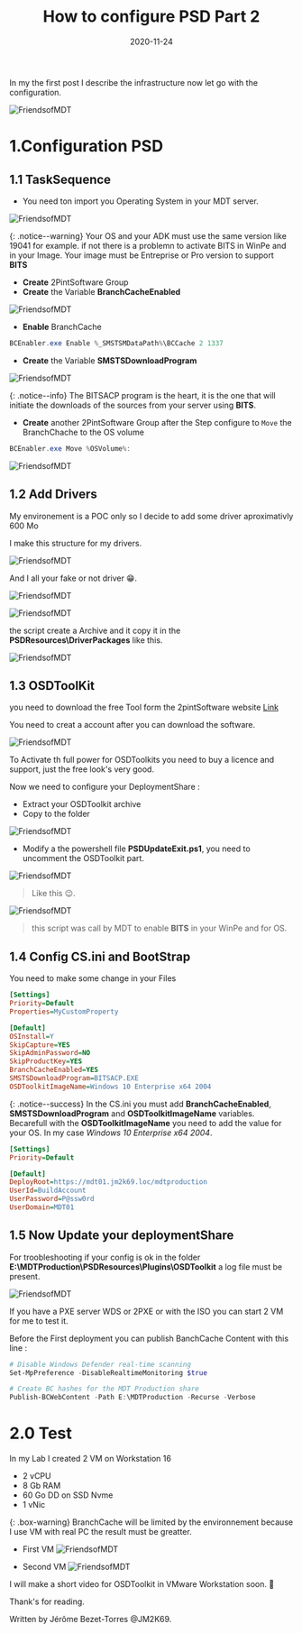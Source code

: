 ﻿---
layout: single
title: "How to configure PSD Part 2"
date: 2020-11-24
tags: 
  - Powershell
  - VMware
  - 'Microsoft Deployment Toolkit'
  - PSD
categories:
  - Powershell
  - Operating System
published: true
comments: true
author_profile: true
header:
  teaserlogo:
  teaser: ''
  image: img/headers/turbo.jpg
  caption:
gallery:

  - image_path: ''
    url: ''
    title: ''
toc: true
toc_sticky: true
toc_label: "Table of content"
---

In my the first post I describe the infrastructure now let go with the configuration.

![FriendsofMDT](/img/PSD1.png)

 
# 1.Configuration PSD

## 1.1 TaskSequence

* You need ton import you Operating System in your MDT server.

![FriendsofMDT](/img/PSD9.PNG)

{: .notice--warning}
Your OS and your ADK must use the same version like 19041 for example. if not there is a problemn to activate BITS in WinPe and in your Image. Your image must be Entreprise or Pro version to support **BITS**

* **Create** 2PintSoftware Group
* **Create** the Variable **BranchCacheEnabled**  

![FriendsofMDT](/img/PSD22.PNG)

* **Enable** BranchCache
```csharp
BCEnabler.exe Enable %_SMSTSMDataPath%\BCCache 2 1337
```

* **Create** the Variable **SMSTSDownloadProgram**  

![FriendsofMDT](/img/PSD23.PNG)

{: .notice--info}
 The BITSACP program is the heart, it is the one that will initiate the downloads of the sources from your server using **BITS**.

* **Create** another 2PintSoftware Group after the Step configure to `Move` the BranchChache to the OS volume
```csharp
BCEnabler.exe Move %OSVolume%:
```

![FriendsofMDT](/img/PSD21.PNG)


## 1.2 Add Drivers

My environement is a POC only so I decide to add some driver aproximativly 600 Mo

I make this structure for my drivers.

![FriendsofMDT](/img/PSD10.PNG)

And I all your fake or not driver 😁.

![FriendsofMDT](/img/PSD11.PNG)

![FriendsofMDT](/img/PSD12.PNG)

the script create a Archive and it copy it in the **PSDResources\DriverPackages** like this.

![FriendsofMDT](/img/PSD13.PNG)

## 1.3 OSDToolKit

you need to download the free Tool form the 2pintSoftware website [Link](https://2pintsoftware.com/products/osd-toolkit/)

You need to creat a account after you can download the software.

![FriendsofMDT](/img/PSD14.PNG)

To Activate th full power for OSDToolkits you need to buy a licence and support, just the free look's very good.

Now we need to configure your DeploymentShare :

* Extract your OSDToolkit archive
* Copy to the folder

![FriendsofMDT](/img/PSD15.PNG)

* Modify a the powershell file **PSDUpdateExit.ps1**, you need to uncomment the OSDToolkit part.

![FriendsofMDT](/img/PSD16.PNG)

>Like this 😉.

![FriendsofMDT](/img/PSD17.PNG)

>this script was call by MDT to enable **BITS** in your WinPe and for OS.

## 1.4 Config CS.ini and BootStrap

You need to make some change in your Files

```ini
[Settings]
Priority=Default
Properties=MyCustomProperty

[Default]
OSInstall=Y
SkipCapture=YES
SkipAdminPassword=NO
SkipProductKey=YES
BranchCacheEnabled=YES
SMSTSDownloadProgram=BITSACP.EXE
OSDToolkitImageName=Windows 10 Enterprise x64 2004
```

{: .notice--success}
In the CS.ini you must add **BranchCacheEnabled**, **SMSTSDownloadProgram** and **OSDToolkitImageName** variables.
Becarefull with the **OSDToolkitImageName** you need to add the value for your OS. In my case *Windows 10 Enterprise x64 2004*.

```ini
[Settings]
Priority=Default

[Default]
DeployRoot=https://mdt01.jm2k69.loc/mdtproduction
UserId=BuildAccount
UserPassword=P@ssw0rd
UserDomain=MDT01
```

## 1.5 Now Update your deploymentShare

For troobleshooting if your config is ok in the folder **E:\MDTProduction\PSDResources\Plugins\OSDToolkit** a log file must be present. 

![FriendsofMDT](/img/PSD18.PNG)

If you have a PXE server WDS or 2PXE or with the ISO you can start 2 VM for me to test it.

Before the First deployment you can publish BanchCache Content with this line :

```powershell
# Disable Windows Defender real-time scanning
Set-MpPreference -DisableRealtimeMonitoring $true

# Create BC hashes for the MDT Production share
Publish-BCWebContent -Path E:\MDTProduction -Recurse -Verbose
```

# 2.0 Test

In my Lab I created 2 VM on Workstation 16
* 2 vCPU
* 8 Gb RAM
* 60 Go DD on SSD Nvme
* 1 vNic 

{: .box-warning}
BranchCache will be limited by the environnement because I use VM with real PC the result must be greatter.

* First VM
![FriendsofMDT](/img/PSD19.PNG)

* Second VM
![FriendsofMDT](/img/PSD20.PNG)

I will make a short video for OSDToolkit in VMware Workstation soon. 🤗

Thank's for reading.

Written by Jérôme Bezet-Torres @JM2K69.
